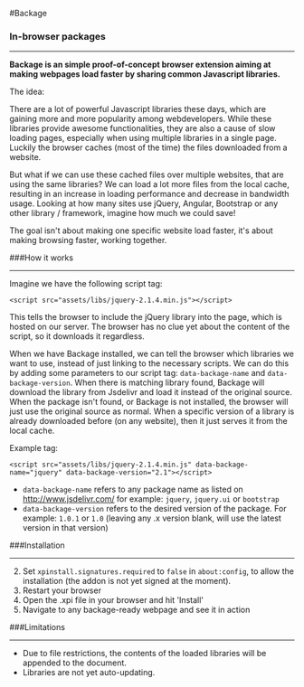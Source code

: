 #Backage
### In-browser packages
----------
**Backage is an simple proof-of-concept browser extension aiming at making webpages load faster by sharing common Javascript libraries.**

The idea:

There are a lot of powerful Javascript libraries these days, which are gaining more and more popularity among webdevelopers. While these libraries provide awesome functionalities, they are also a cause of slow loading pages, especially when using multiple libraries in a single page. Luckily the browser caches (most of the time) the files downloaded from a website.

But what if we can use these cached files over multiple websites, that are using the same libraries? We can load a lot more files from the local cache, resulting in an increase in loading performance and decrease in bandwidth usage. Looking at how many sites use jQuery, Angular, Bootstrap or any other library / framework, imagine how much we could save!

The goal isn't about making one specific website load faster, it's about making browsing faster, working together.

###How it works

----------
Imagine we have the following script tag:

    <script src="assets/libs/jquery-2.1.4.min.js"></script>
This tells the browser to include the jQuery library into the page, which is hosted on our server. The browser has no clue yet about the content of the script, so it downloads it regardless.

When we have Backage installed, we can tell the browser which libraries we want to use, instead of just linking to the necessary scripts. We can do this by adding some parameters to our script tag: `data-backage-name` and `data-backage-version`. When there is matching library found, Backage will download the library from Jsdelivr and load it instead of the original source. When the package isn't found, or Backage is not installed, the browser will just use the original source as normal. When a specific version of a library is already downloaded before (on any website), then it just serves it from the local cache.

Example tag:

    <script src="assets/libs/jquery-2.1.4.min.js" data-backage-name="jquery" data-backage-version="2.1"></script>

- `data-backage-name` refers to any package name as listed on http://www.jsdelivr.com/ for example: `jquery`, `jquery.ui` or `bootstrap`
- `data-backage-version` refers to the desired version of the package. For example: `1.0.1` or `1.0` (leaving any .x version blank, will use the latest version in that version)

###Installation


----------

 2. Set `xpinstall.signatures.required` to `false` in `about:config`, to allow the installation (the addon is not yet signed at the moment).
 3. Restart your browser
 4. Open the .xpi file in your browser and hit 'Install'
 5. Navigate to any backage-ready webpage and see it in action

###Limitations

----------
- Due to file restrictions, the contents of the loaded libraries will be appended to the document.
- Libraries are not yet auto-updating.
